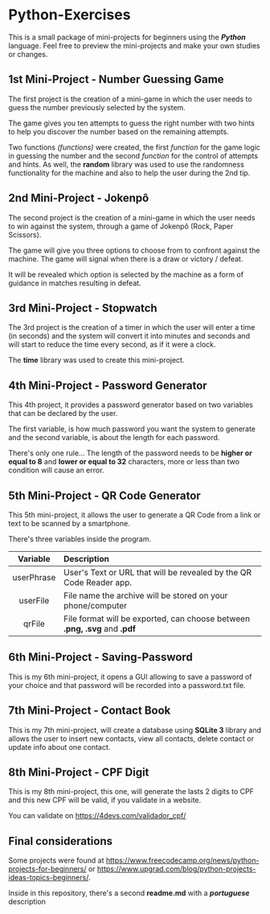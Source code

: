 # Python-Exercises

This is a small package of mini-projects for beginners using the ***Python*** language.
Feel free to preview the mini-projects and make your own studies or changes.

## 1st Mini-Project - Number Guessing Game

The first project is the creation of a mini-game in which the user needs to guess the number previously selected by the system.

The game gives you ten attempts to guess the right number with two hints to help you discover the number based on the remaining attempts.

Two functions *(functions)* were created, the first *function* for the game logic in guessing the number and the second *function* for the control of attempts and hints. As well, the **random** library was used to use the randomness functionality for the machine and also to help the user during the 2nd tip.

## 2nd Mini-Project - Jokenpô

The second project is the creation of a mini-game in which the user needs to win against the system, through a game of Jokenpô (Rock, Paper Scissors).

The game will give you three options to choose from to confront against the machine. The game will signal when there is a draw or victory / defeat.

It will be revealed which option is selected by the machine as a form of guidance in matches resulting in defeat.


## 3rd Mini-Project - Stopwatch

The 3rd project is the creation of a timer in which the user will enter a time (in seconds) and the system will convert it into minutes and seconds and will start to reduce the time every second, as if it were a clock.

The **time** library was used to create this mini-project.

## 4th Mini-Project - Password Generator
This 4th project, it provides a password generator based on two variables that can be declared by the user.

The first variable, is how much password you want the system to generate and the second variable, is about the length for each password.

There's only one rule... The length of the password needs to be **higher or equal to 8** and **lower or equal to 32** characters, more or less than two condition will cause an error.

## 5th Mini-Project - QR Code Generator

This 5th mini-project, it allows the user to generate a QR Code from a link or text to be scanned by a smartphone.

There's three variables inside the program.

| Variable | Description |
| :------: | :---------- |
| userPhrase | User's Text or URL that will be revealed by the QR Code Reader app. |
| userFile | File name the archive will be stored on your phone/computer |
| qrFile   | File format will be exported, can choose between **.png, .svg** and **.pdf** |

## 6th Mini-Project - Saving-Password

This is my 6th mini-project, it opens a GUI allowing to save a password of your choice and that password will be recorded into a password.txt file.

## 7th Mini-Project - Contact Book

This is my 7th mini-project, will create a database using **SQLite 3** library and allows the user to insert new contacts, view all contacts, delete contact or update info about one contact.

## 8th Mini-Project - CPF Digit

This is my 8th mini-project, this one, will generate the lasts 2 digits to CPF and this new CPF will be valid, if you validate in a website.

You can validate on https://4devs.com/validador_cpf/

## Final considerations
Some projects were found at https://www.freecodecamp.org/news/python-projects-for-beginners/ or https://www.upgrad.com/blog/python-projects-ideas-topics-beginners/.

Inside in this repository, there's a second **readme.md** with a ***portuguese*** description
